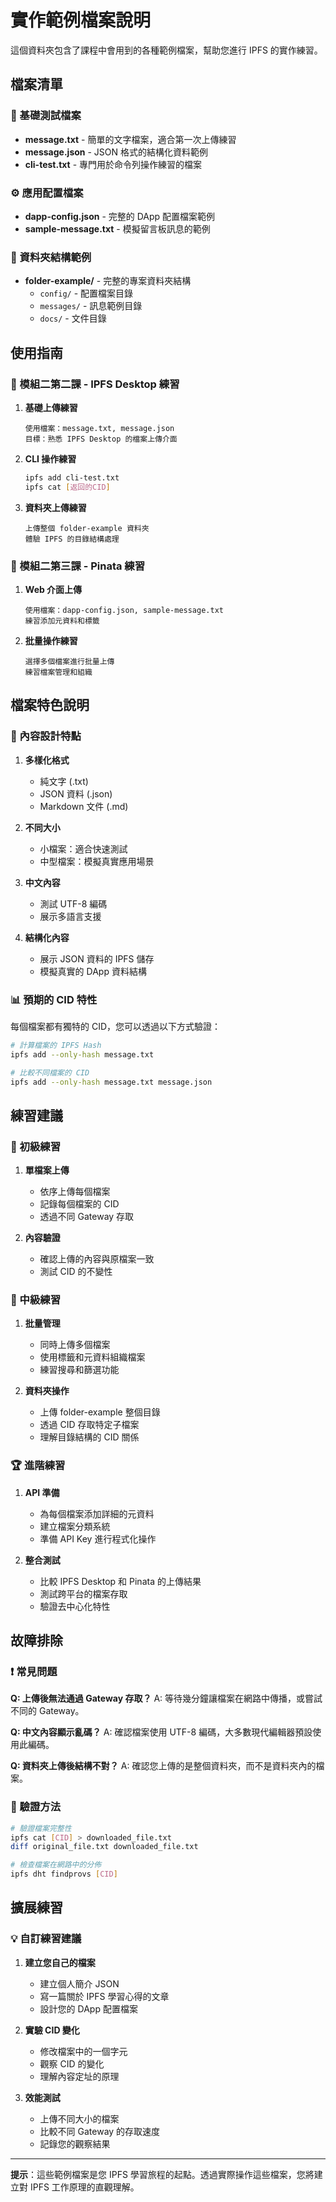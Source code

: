 # 實作範例檔案說明

這個資料夾包含了課程中會用到的各種範例檔案，幫助您進行 IPFS 的實作練習。

## 檔案清單

### 📄 基礎測試檔案
- **message.txt** - 簡單的文字檔案，適合第一次上傳練習
- **message.json** - JSON 格式的結構化資料範例
- **cli-test.txt** - 專門用於命令列操作練習的檔案

### ⚙️ 應用配置檔案
- **dapp-config.json** - 完整的 DApp 配置檔案範例
- **sample-message.txt** - 模擬留言板訊息的範例

### 📁 資料夾結構範例
- **folder-example/** - 完整的專案資料夾結構
  - `config/` - 配置檔案目錄
  - `messages/` - 訊息範例目錄
  - `docs/` - 文件目錄

## 使用指南

### 🎯 模組二第二課 - IPFS Desktop 練習

1. **基礎上傳練習**
   ```
   使用檔案：message.txt, message.json
   目標：熟悉 IPFS Desktop 的檔案上傳介面
   ```

2. **CLI 操作練習**
   ```bash
   ipfs add cli-test.txt
   ipfs cat [返回的CID]
   ```

3. **資料夾上傳練習**
   ```
   上傳整個 folder-example 資料夾
   體驗 IPFS 的目錄結構處理
   ```

### 🎯 模組二第三課 - Pinata 練習

1. **Web 介面上傳**
   ```
   使用檔案：dapp-config.json, sample-message.txt
   練習添加元資料和標籤
   ```

2. **批量操作練習**
   ```
   選擇多個檔案進行批量上傳
   練習檔案管理和組織
   ```

## 檔案特色說明

### 🔧 內容設計特點

1. **多樣化格式**
   - 純文字 (.txt)
   - JSON 資料 (.json)
   - Markdown 文件 (.md)

2. **不同大小**
   - 小檔案：適合快速測試
   - 中型檔案：模擬真實應用場景

3. **中文內容**
   - 測試 UTF-8 編碼
   - 展示多語言支援

4. **結構化內容**
   - 展示 JSON 資料的 IPFS 儲存
   - 模擬真實的 DApp 資料結構

### 📊 預期的 CID 特性

每個檔案都有獨特的 CID，您可以透過以下方式驗證：

```bash
# 計算檔案的 IPFS Hash
ipfs add --only-hash message.txt

# 比較不同檔案的 CID
ipfs add --only-hash message.txt message.json
```

## 練習建議

### 🚀 初級練習

1. **單檔案上傳**
   - 依序上傳每個檔案
   - 記錄每個檔案的 CID
   - 透過不同 Gateway 存取

2. **內容驗證**
   - 確認上傳的內容與原檔案一致
   - 測試 CID 的不變性

### 🎯 中級練習

1. **批量管理**
   - 同時上傳多個檔案
   - 使用標籤和元資料組織檔案
   - 練習搜尋和篩選功能

2. **資料夾操作**
   - 上傳 folder-example 整個目錄
   - 透過 CID 存取特定子檔案
   - 理解目錄結構的 CID 關係

### 🏆 進階練習

1. **API 準備**
   - 為每個檔案添加詳細的元資料
   - 建立檔案分類系統
   - 準備 API Key 進行程式化操作

2. **整合測試**
   - 比較 IPFS Desktop 和 Pinata 的上傳結果
   - 測試跨平台的檔案存取
   - 驗證去中心化特性

## 故障排除

### ❗ 常見問題

**Q: 上傳後無法通過 Gateway 存取？**
A: 等待幾分鐘讓檔案在網路中傳播，或嘗試不同的 Gateway。

**Q: 中文內容顯示亂碼？**
A: 確認檔案使用 UTF-8 編碼，大多數現代編輯器預設使用此編碼。

**Q: 資料夾上傳後結構不對？**
A: 確認您上傳的是整個資料夾，而不是資料夾內的檔案。

### 🔧 驗證方法

```bash
# 驗證檔案完整性
ipfs cat [CID] > downloaded_file.txt
diff original_file.txt downloaded_file.txt

# 檢查檔案在網路中的分佈
ipfs dht findprovs [CID]
```

## 擴展練習

### 💡 自訂練習建議

1. **建立您自己的檔案**
   - 建立個人簡介 JSON
   - 寫一篇關於 IPFS 學習心得的文章
   - 設計您的 DApp 配置檔案

2. **實驗 CID 變化**
   - 修改檔案中的一個字元
   - 觀察 CID 的變化
   - 理解內容定址的原理

3. **效能測試**
   - 上傳不同大小的檔案
   - 比較不同 Gateway 的存取速度
   - 記錄您的觀察結果

---

**提示**：這些範例檔案是您 IPFS 學習旅程的起點。透過實際操作這些檔案，您將建立對 IPFS 工作原理的直觀理解。
